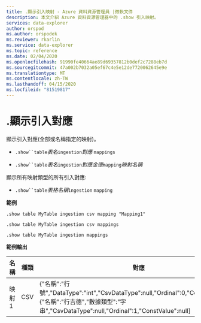 ```yaml
---
title: .顯示引入映射 - Azure 資料資源管理員 |微軟文件
description: 本文介紹 Azure 資料資源管理器中的 .show 引入映射。
services: data-explorer
author: orspod
ms.author: orspodek
ms.reviewer: rkarlin
ms.service: data-explorer
ms.topic: reference
ms.date: 02/04/2020
ms.openlocfilehash: 91990fe40664ae89d69357812b0def2c7288eb7d
ms.sourcegitcommit: 47a002b7032a05ef67c4e5e12de7720062645e9e
ms.translationtype: MT
ms.contentlocale: zh-TW
ms.lasthandoff: 04/15/2020
ms.locfileid: "81519817"
---
```

# <a name="show-ingestion-mappings"></a>.顯示引入對應

顯示引入對應(全部或名稱指定的映射)。

* `.show``table`*表名*`ingestion`*對應*  `mappings`

* `.show``table`*表名*`ingestion`*對應金德*`mapping`*映射名稱*   

顯示所有映射類型的所有引入對應:

* `.show``table`*表格名稱*`ingestion`  `mapping`
 
**範例** 
 
```
.show table MyTable ingestion csv mapping "Mapping1" 

.show table MyTable ingestion csv mappings 

.show table MyTable ingestion mappings 
```

**範例輸出**

| 名稱     | 種類 | 對應     |
|----------|------|-------------|
| 映射1 | CSV  | {"名稱":"行號","DataType":"int","CsvDataType":null,"Ordinal":0,"ConstValue":null,{"名稱":"行吉德","數據類型":"字串","CsvDataType":null,"Ordinal":1,"ConstValue":null] |